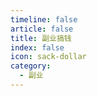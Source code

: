 ```yaml
---
timeline: false
article: false
title: 副业搞钱
index: false
icon: sack-dollar
category:
  - 副业
---
```


<Catalog />
